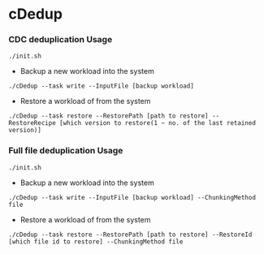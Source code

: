 # cDedup

### CDC deduplication Usage
```
./init.sh
```
+ Backup a new workload into the system
```
./cDedup --task write --InputFile [backup workload]
```
+ Restore a workload of from the system
```
./cDedup --task restore --RestorePath [path to restore] --RestoreRecipe [which version to restore(1 ~ no. of the last retained version)]
```

### Full file deduplication Usage
```
./init.sh
```
+ Backup a new workload into the system
```
./cDedup --task write --InputFile [backup workload] --ChunkingMethod file
```
+ Restore a workload of from the system
```
./cDedup --task restore --RestorePath [path to restore] --RestoreId [which file id to restore] --ChunkingMethod file
```
